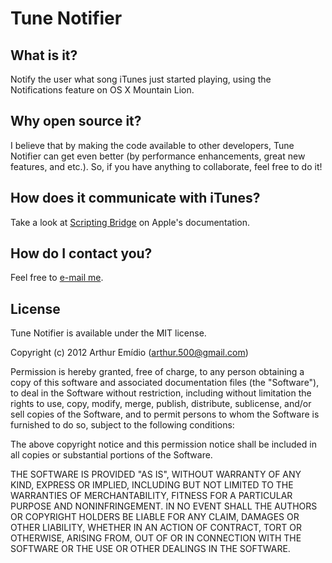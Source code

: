 Tune Notifier
=============

## What is it?
Notify the user what song iTunes just started playing, using the Notifications feature on OS X Mountain Lion.

## Why open source it?
I believe that by making the code available to other developers, Tune Notifier can get even better (by performance enhancements, great new features, and etc.).
So, if you have anything to collaborate, feel free to do it!

## How does it communicate with iTunes?
Take a look at [Scripting Bridge](https://developer.apple.com/library/mac/#documentation/Cocoa/Conceptual/ScriptingBridgeConcepts/Introduction/Introduction.html) on Apple's documentation.

## How do I contact you?
Feel free to [e-mail me](mailto:arthur.500@gmail.com).

## License

Tune Notifier is available under the MIT license.

Copyright (c) 2012 Arthur Emídio (arthur.500@gmail.com)

Permission is hereby granted, free of charge, to any person obtaining a copy of this software and associated documentation files (the "Software"), to deal in the Software without restriction, including without limitation the rights to use, copy, modify, merge, publish, distribute, sublicense, and/or sell copies of the Software, and to permit persons to whom the Software is furnished to do so, subject to the following conditions:

The above copyright notice and this permission notice shall be included in all copies or substantial portions of the Software.

THE SOFTWARE IS PROVIDED "AS IS", WITHOUT WARRANTY OF ANY KIND, EXPRESS OR IMPLIED, INCLUDING BUT NOT LIMITED TO THE WARRANTIES OF MERCHANTABILITY, FITNESS FOR A PARTICULAR PURPOSE AND NONINFRINGEMENT. IN NO EVENT SHALL THE AUTHORS OR COPYRIGHT HOLDERS BE LIABLE FOR ANY CLAIM, DAMAGES OR OTHER LIABILITY, WHETHER IN AN ACTION OF CONTRACT, TORT OR OTHERWISE, ARISING FROM, OUT OF OR IN CONNECTION WITH THE SOFTWARE OR THE USE OR OTHER DEALINGS IN THE SOFTWARE.